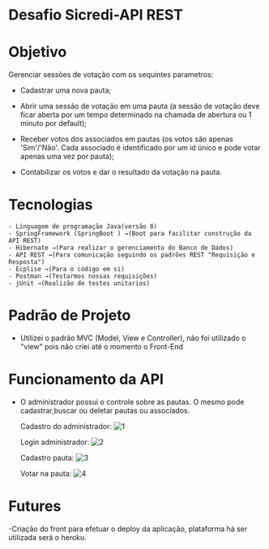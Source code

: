 # Desafio Sicredi-API REST 

  
#  Objetivo

Gerenciar sessões de votação com os sequintes parametros:

- Cadastrar uma nova pauta;

- Abrir uma sessão de votação em uma pauta (a sessão de votação deve ficar aberta por um tempo 
determinado na chamada de abertura ou 1 minuto por default);

- Receber votos dos associados em pautas (os votos são apenas 'Sim'/'Não'. Cada associado é 
identificado por um id único e pode votar apenas uma vez por pauta);

- Contabilizar os votos e dar o resultado da votação na pauta.


# Tecnologias
    - Linguagem de programação Java(versão 8)
    - SpringFramework (SpringBoot ) →(Boot para facilitar construção da API REST)
    - Hibernate →(Para realizar o gerenciamento do Banco de Dados)
    - API REST →(Para comunicação seguindo os padrões REST "Requisição e Resposta")
    - Ecplise →(Para o código em si)
    - Postman →(Testarmos nossas requisições)
    - jUnit →(Realizão de testes unitarios)


 # Padrão de Projeto
 
-  Utilizei o padrão MVC (Model, View e Controller), não foi utilizado o "view" pois não criei até o momento o Front-End

# Funcionamento da API

- O administrador possui o controle sobre as pautas. O mesmo pode cadastrar,buscar ou deletar pautas ou associados.
 
   Cadastro do administrador:
   ![1](https://i.imgur.com/vWGD1fS.png)
   
    Login administrador:
   ![2](https://i.imgur.com/P6q8Ffg.png)
   
    Cadastro pauta:
   ![3](https://i.imgur.com/t2zzxsi.png)
   
    Votar na pauta:
   ![4](https://i.imgur.com/1FWKYcK.png)
  
# Futures
  
  -Criação do front para efetuar o deploy da aplicação, plataforma há ser utilizada será o heroku.

  

